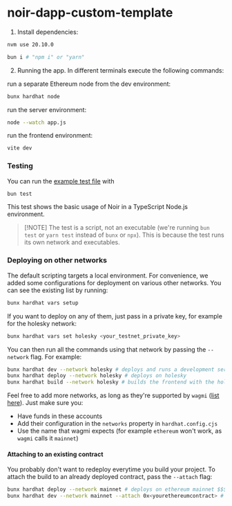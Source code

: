 # noir-dapp-custom-template
1. Install dependencies:
```bash
nvm use 20.10.0
```
```bash
bun i # "npm i" or "yarn"
```

2. Running the app. In different terminals execute the following commands:

run a separate Ethereum node from the dev environment:
```bash
bunx hardhat node
```

run the server environment:
```bash
node --watch app.js
```

run the frontend environment:
```bash
vite dev
```

### Testing

You can run the [example test file](./test/index.test.ts) with

```bash
bun test
```

This test shows the basic usage of Noir in a TypeScript Node.js environment.

> [!NOTE] The test is a script, not an executable (we're running `bun test` or `yarn test` instead
> of `bunx` or `npx`). This is because the test runs its own network and executables.

### Deploying on other networks

The default scripting targets a local environment. For convenience, we added some configurations for
deployment on various other networks. You can see the existing list by running:

```bash
bunx hardhat vars setup
```

If you want to deploy on any of them, just pass in a private key, for example for the holesky
network:

```bash
bunx hardhat vars set holesky <your_testnet_private_key>
```

You can then run all the commands using that network by passing the `--network` flag. For example:

```bash
bunx hardhat dev --network holesky # deploys and runs a development server on holesky
bunx hardhat deploy --network holesky # deploys on holesky
bunx hardhat build --network holesky # builds the frontend with the holesky target
```

Feel free to add more networks, as long as they're supported by `wagmi`
([list here](https://wagmi.sh/react/api/chains#available-chains)). Just make sure you:

- Have funds in these accounts
- Add their configuration in the `networks` property in `hardhat.config.cjs`
- Use the name that wagmi expects (for example `ethereum` won't work, as `wagmi` calls it `mainnet`)

#### Attaching to an existing contract

You probably don't want to redeploy everytime you build your project. To attach the build to an
already deployed contract, pass the `--attach` flag:

```bash
bunx hardhat deploy --network mainnet # deploys on ethereum mainnet $$$$$!
bunx hardhat dev --network mainnet --attach 0x<yourethereumcontract> # you're now developing using an existing verifier contract
```
